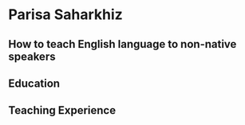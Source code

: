 # Parisa Saharkhiz
## How to teach English language to non-native speakers

## Education

## Teaching Experience



